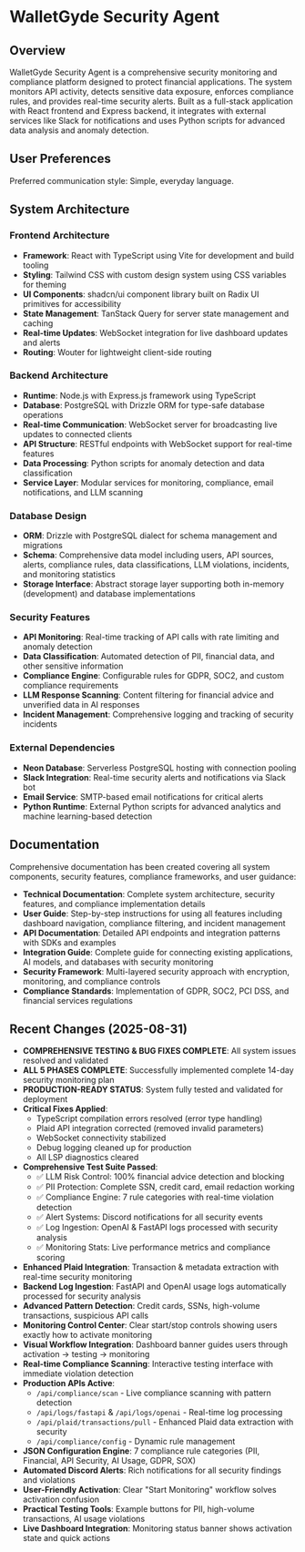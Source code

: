 # WalletGyde Security Agent

## Overview

WalletGyde Security Agent is a comprehensive security monitoring and compliance platform designed to protect financial applications. The system monitors API activity, detects sensitive data exposure, enforces compliance rules, and provides real-time security alerts. Built as a full-stack application with React frontend and Express backend, it integrates with external services like Slack for notifications and uses Python scripts for advanced data analysis and anomaly detection.

## User Preferences

Preferred communication style: Simple, everyday language.

## System Architecture

### Frontend Architecture
- **Framework**: React with TypeScript using Vite for development and build tooling
- **Styling**: Tailwind CSS with custom design system using CSS variables for theming
- **UI Components**: shadcn/ui component library built on Radix UI primitives for accessibility
- **State Management**: TanStack Query for server state management and caching
- **Real-time Updates**: WebSocket integration for live dashboard updates and alerts
- **Routing**: Wouter for lightweight client-side routing

### Backend Architecture
- **Runtime**: Node.js with Express.js framework using TypeScript
- **Database**: PostgreSQL with Drizzle ORM for type-safe database operations
- **Real-time Communication**: WebSocket server for broadcasting live updates to connected clients
- **API Structure**: RESTful endpoints with WebSocket support for real-time features
- **Data Processing**: Python scripts for anomaly detection and data classification
- **Service Layer**: Modular services for monitoring, compliance, email notifications, and LLM scanning

### Database Design
- **ORM**: Drizzle with PostgreSQL dialect for schema management and migrations
- **Schema**: Comprehensive data model including users, API sources, alerts, compliance rules, data classifications, LLM violations, incidents, and monitoring statistics
- **Storage Interface**: Abstract storage layer supporting both in-memory (development) and database implementations

### Security Features
- **API Monitoring**: Real-time tracking of API calls with rate limiting and anomaly detection
- **Data Classification**: Automated detection of PII, financial data, and other sensitive information
- **Compliance Engine**: Configurable rules for GDPR, SOC2, and custom compliance requirements
- **LLM Response Scanning**: Content filtering for financial advice and unverified data in AI responses
- **Incident Management**: Comprehensive logging and tracking of security incidents

### External Dependencies
- **Neon Database**: Serverless PostgreSQL hosting with connection pooling
- **Slack Integration**: Real-time security alerts and notifications via Slack bot
- **Email Service**: SMTP-based email notifications for critical alerts
- **Python Runtime**: External Python scripts for advanced analytics and machine learning-based detection

## Documentation
Comprehensive documentation has been created covering all system components, security features, compliance frameworks, and user guidance:

- **Technical Documentation**: Complete system architecture, security features, and compliance implementation details
- **User Guide**: Step-by-step instructions for using all features including dashboard navigation, compliance filtering, and incident management
- **API Documentation**: Detailed API endpoints and integration patterns with SDKs and examples
- **Integration Guide**: Complete guide for connecting existing applications, AI models, and databases with security monitoring
- **Security Framework**: Multi-layered security approach with encryption, monitoring, and compliance controls
- **Compliance Standards**: Implementation of GDPR, SOC2, PCI DSS, and financial services regulations

## Recent Changes (2025-08-31)
- **COMPREHENSIVE TESTING & BUG FIXES COMPLETE**: All system issues resolved and validated
- **ALL 5 PHASES COMPLETE**: Successfully implemented complete 14-day security monitoring plan
- **PRODUCTION-READY STATUS**: System fully tested and validated for deployment
- **Critical Fixes Applied**:
  - TypeScript compilation errors resolved (error type handling)
  - Plaid API integration corrected (removed invalid parameters)
  - WebSocket connectivity stabilized
  - Debug logging cleaned up for production
  - All LSP diagnostics cleared
- **Comprehensive Test Suite Passed**:
  - ✅ LLM Risk Control: 100% financial advice detection and blocking
  - ✅ PII Protection: Complete SSN, credit card, email redaction working
  - ✅ Compliance Engine: 7 rule categories with real-time violation detection
  - ✅ Alert Systems: Discord notifications for all security events
  - ✅ Log Ingestion: OpenAI & FastAPI logs processed with security analysis
  - ✅ Monitoring Stats: Live performance metrics and compliance scoring
- **Enhanced Plaid Integration**: Transaction & metadata extraction with real-time security monitoring
- **Backend Log Ingestion**: FastAPI and OpenAI usage logs automatically processed for security analysis
- **Advanced Pattern Detection**: Credit cards, SSNs, high-volume transactions, suspicious API calls
- **Monitoring Control Center**: Clear start/stop controls showing users exactly how to activate monitoring
- **Visual Workflow Integration**: Dashboard banner guides users through activation → testing → monitoring
- **Real-time Compliance Scanning**: Interactive testing interface with immediate violation detection
- **Production APIs Active**: 
  - `/api/compliance/scan` - Live compliance scanning with pattern detection
  - `/api/logs/fastapi` & `/api/logs/openai` - Real-time log processing 
  - `/api/plaid/transactions/pull` - Enhanced Plaid data extraction with security
  - `/api/compliance/config` - Dynamic rule management
- **JSON Configuration Engine**: 7 compliance rule categories (PII, Financial, API Security, AI Usage, GDPR, SOX)
- **Automated Discord Alerts**: Rich notifications for all security findings and violations
- **User-Friendly Activation**: Clear "Start Monitoring" workflow solves activation confusion
- **Practical Testing Tools**: Example buttons for PII, high-volume transactions, AI usage violations
- **Live Dashboard Integration**: Monitoring status banner shows activation state and quick actions
